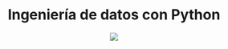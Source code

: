 <div align="center">
  <h1>Ingeniería de datos con Python</h1>
</div>

<div align="center"> 
  <img src="https://www.google.com.mx/url?sa=i&url=https%3A%2F%2Fgithub.com%2Ftopics%2Fdata-engineer&psig=AOvVaw1-9p0PGeYrAQjmRwnNbYcx&ust=1666578963157000&source=images&cd=vfe&ved=0CA0QjRxqFwoTCJjw5cqo9foCFQAAAAAdAAAAABAz" width="">
</div>
